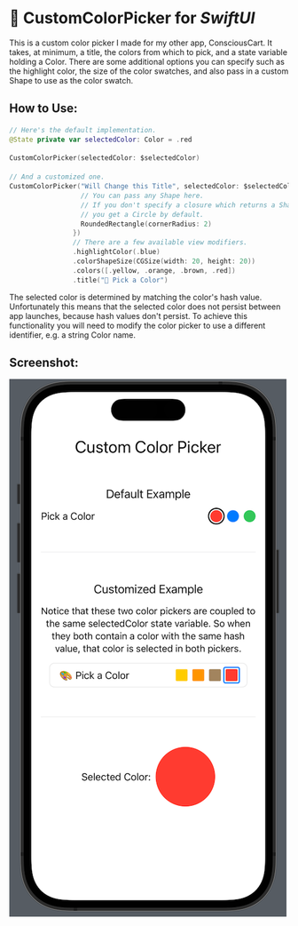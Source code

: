 # 🎨 CustomColorPicker for *SwiftUI*

This is a custom color picker I made for my other app, ConsciousCart. It takes, at minimum, a title, the colors from which to pick, and a state variable holding a Color. There are some additional options you can specify such as the highlight color, the size of the color swatches, and also pass in a custom Shape to use as the color swatch.

## How to Use:

```swift
// Here's the default implementation.
@State private var selectedColor: Color = .red

CustomColorPicker(selectedColor: $selectedColor)

// And a customized one.
CustomColorPicker("Will Change this Title", selectedColor: $selectedColor, colorShape: {
                  // You can pass any Shape here.
                  // If you don't specify a closure which returns a Shape,
                  // you get a Circle by default.
                  RoundedRectangle(cornerRadius: 2)
                })
                // There are a few available view modifiers.
                .highlightColor(.blue)
                .colorShapeSize(CGSize(width: 20, height: 20))
                .colors([.yellow, .orange, .brown, .red])
                .title("🎨 Pick a Color")
```

The selected color is determined by matching the color's hash value. Unfortunately this means that the selected color does not persist between app launches, because hash values don't persist. To achieve this functionality you will need to modify the color picker to use a different identifier, e.g. a string Color name.

## Screenshot:

![Example](https://github.com/achi113s/CustomColorPicker/blob/main/ReadmeResources/screenshot1.png)